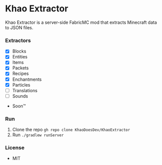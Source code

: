 # Khao Extractor
Khao Extractor is a server-side FabricMC mod that extracts Minecraft data to JSON files.

### Extractors
- [x] Blocks
- [x] Entities
- [x] Items
- [x] Packets
- [x] Recipes
- [x] Enchantments
- [x] Particles
- [ ] Translations
- [ ] Sounds
- Soon™

### Run
1. Clone the repo `gh repo clone KhaoDoesDev/KhaoExtractor`
2. Run `./gradlew runServer`

### License
- MIT